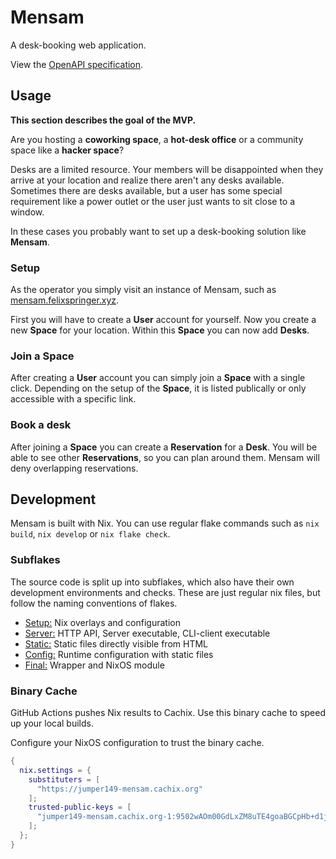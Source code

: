 # Mensam

A desk-booking web application.

View the [OpenAPI specification](https://redocly.github.io/redoc/?url=https://raw.githubusercontent.com/jumper149/mensam/main/final/openapi.json).

## Usage

__This section describes the goal of the MVP.__

Are you hosting a **coworking space**, a **hot-desk office** or a community space like a **hacker space**?

Desks are a limited resource.
Your members will be disappointed when they arrive at your location and realize there aren't any desks available.
Sometimes there are desks available, but a user has some special requirement like a power outlet or the user just wants to sit close to a window.

In these cases you probably want to set up a desk-booking solution like __Mensam__.

### Setup

As the operator you simply visit an instance of Mensam, such as [mensam.felixspringer.xyz](https://mensam.felixspringer.xyz).

First you will have to create a __User__ account for yourself.
Now you create a new __Space__ for your location.
Within this __Space__ you can now add __Desks__.

### Join a Space

After creating a __User__ account you can simply join a __Space__ with a single click.
Depending on the setup of the __Space__, it is listed publically or only accessible with a specific link.

### Book a desk

After joining a __Space__ you can create a __Reservation__ for a __Desk__.
You will be able to see other __Reservations__, so you can plan around them.
Mensam will deny overlapping reservations.

## Development

Mensam is built with Nix.
You can use regular flake commands such as `nix build`, `nix develop` or `nix flake check`.

### Subflakes

The source code is split up into subflakes, which also have their own development environments and checks.
These are just regular nix files, but follow the naming conventions of flakes.

* [Setup:](./setup) Nix overlays and configuration
* [Server:](./server) HTTP API, Server executable, CLI-client executable
* [Static:](./static) Static files directly visible from HTML
* [Config:](./config) Runtime configuration with static files
* [Final:](./final) Wrapper and NixOS module

### Binary Cache

GitHub Actions pushes Nix results to Cachix.
Use this binary cache to speed up your local builds.

Configure your NixOS configuration to trust the binary cache.

```nix
{
  nix.settings = {
    substituters = [
      "https://jumper149-mensam.cachix.org"
    ];
    trusted-public-keys = [
      "jumper149-mensam.cachix.org-1:9502wAOm00GdLxZM8uTE4goaBGCpHb+d1jUt3dhR8ZM="
    ];
  };
}
```
